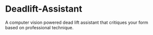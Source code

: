 # Deadlift-Assistant
A computer vision powered dead lift assistant that critiques your form based on professional technique.
